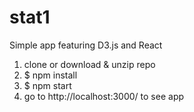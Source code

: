 # stat1

Simple app featuring D3.js and React

1) clone or download & unzip repo
2) $ npm install
3) $ npm start
4) go to http://localhost:3000/ to see app
